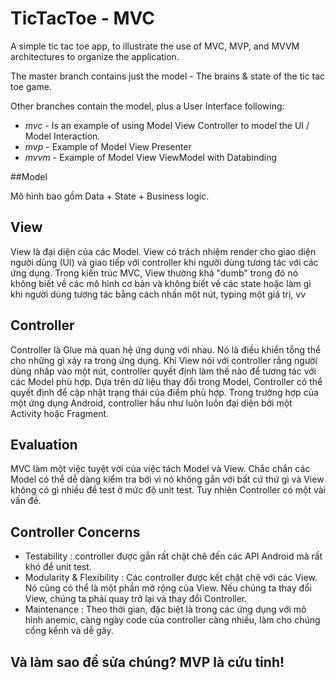 # TicTacToe - MVC

A simple tic tac toe app, to illustrate the use of MVC, MVP, and MVVM architectures to organize the application.

The master branch contains just the model - The brains & state of the tic tac toe game.

Other branches contain the model, plus a User Interface following:
* *mvc* - Is an example of using Model View Controller to model the UI / Model Interaction.
* *mvp* - Example of Model View Presenter
* *mvvm* - Example of Model View ViewModel with Databinding 


##Model

Mô hình bao gồm Data + State + Business logic.

## View

View là đại diện của các Model.
View có trách nhiệm render cho giao diện người dùng (UI) và giao tiếp với controller khi người dùng tương tác với các ứng dụng.
Trong kiến trúc MVC, View thường khá "dumb" trong đó nó không biết về các mô hình cơ bản và không biết về các state hoặc làm gì khi người dùng tương tác bằng cách nhấn một nút, typing một giá trị, vv

## Controller

Controller là Glue mà quan hệ ứng dụng với nhau.
Nó là điều khiển tổng thể cho những gì xảy ra trong ứng dụng.
Khi View nói với controller rằng người dùng nhấp vào một nút, controller quyết định làm thế nào để tương tác với các Model phù hợp.
Dựa trên dữ liệu thay đổi trong Model, Controller có thể quyết định để cập nhật trạng thái của điểm phù hợp.
Trong trường hợp của một ứng dụng Android, controller hầu như luôn luôn đại diện bởi một Activity hoặc Fragment.

## Evaluation

MVC làm một việc tuyệt vời của việc tách Model và View.
Chắc chắn các Model có thể dễ dàng kiểm tra bởi vì nó không gắn với bất cứ thứ gì và View không có gì nhiều để test ở mức độ unit test.
Tuy nhiên Controller có một vài vấn đề.

## Controller Concerns

- Testability : controller được gắn rất chặt chẽ đến các API Android mà rất khó để unit test.
- Modularity & Flexibility : Các controller được kết chặt chẽ với các View. Nó cũng có thể là một phần mở rộng của View. Nếu chúng ta thay đổi View, chúng ta phải quay trở lại và thay đổi Controller.
- Maintenance : Theo thời gian, đặc biệt là trong các ứng dụng với mô hình anemic, càng ngày code của controller càng nhiều, làm cho chúng cồng kềnh và dễ gãy.

## Và làm sao để sửa chúng? MVP là cứu tinh!
